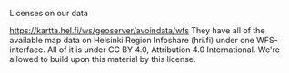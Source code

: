 Licenses on our data

https://kartta.hel.fi/ws/geoserver/avoindata/wfs
They have all of the available map data on Helsinki Region Infoshare (hri.fi) under one WFS-interface.
All of it is under CC BY 4.0, Attribution 4.0 International. We're allowed to build upon this material by this license.
